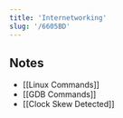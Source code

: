 ```yaml
---
title: 'Internetworking'
slug: '/6605BD'
---
```


## Notes

- [[Linux Commands]]
- [[GDB Commands]]
- [[Clock Skew Detected]]
